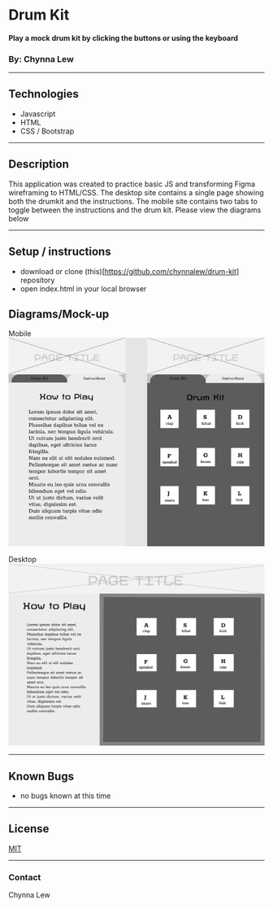 # Drum Kit

#### Play a mock drum kit by clicking the buttons or using the keyboard

### By: Chynna Lew

<hr/>

## Technologies
* Javascript
* HTML
* CSS / Bootstrap

<hr/>

## Description
This application was created to practice basic JS and transforming Figma wireframing to HTML/CSS. The desktop site contains a single page showing both the drumkit and the instructions. The mobile site contains two tabs to toggle between the instructions and the drum kit. Please view the diagrams below

<hr/>

## Setup / instructions
* download or clone (this)[https://github.com/chynnalew/drum-kit] repository
* open index.html in your local browser

## Diagrams/Mock-up

Mobile
<img src="assets/diagrams/drum-mobile.png" alt="Mobile mockup"/>

Desktop
<img src="assets/diagrams/drum-desktop.png" alt="Desktop mockup"/>

<hr/>

## Known Bugs
* no bugs known at this time

<hr/>

## License

[MIT](https://opensource.org/licenses/MIT)

<hr/>

### Contact

Chynna Lew